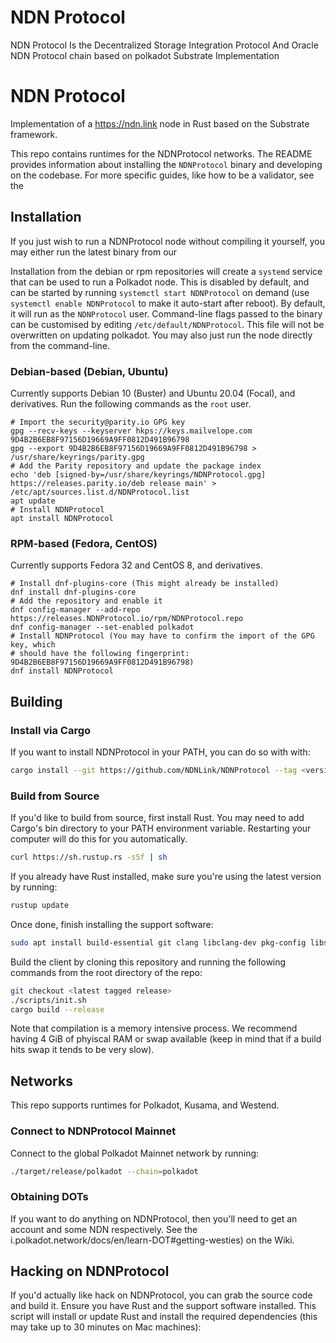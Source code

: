 # NDN Protocol
NDN Protocol Is the Decentralized Storage Integration Protocol And Oracle
NDN Protocol  chain based on polkadot Substrate  Implementation

# NDN Protocol

Implementation of a https://ndn.link node in Rust based on the Substrate framework.


[substrate-repo]: https://github.com/paritytech/substrate

This repo contains runtimes for the NDNProtocol networks. The README provides
information about installing the `NDNProtocol` binary and developing on the codebase. For more
specific guides, like how to be a validator, see the


## Installation

If you just wish to run a NDNProtocol node without compiling it yourself, you may
either run the latest binary from our

Installation from the debian or rpm repositories will create a `systemd`
service that can be used to run a Polkadot node. This is disabled by default,
and can be started by running `systemctl start NDNProtocol` on demand (use
`systemctl enable NDNProtocol` to make it auto-start after reboot). By default, it
will run as the `NDNProtocol` user.  Command-line flags passed to the binary can
be customised by editing `/etc/default/NDNProtocol`. This file will not be
overwritten on updating polkadot. You may also just run the node directly from
the command-line.

### Debian-based (Debian, Ubuntu)

Currently supports Debian 10 (Buster) and Ubuntu 20.04 (Focal), and
derivatives. Run the following commands as the `root` user.

```
# Import the security@parity.io GPG key
gpg --recv-keys --keyserver hkps://keys.mailvelope.com 9D4B2B6EB8F97156D19669A9FF0812D491B96798
gpg --export 9D4B2B6EB8F97156D19669A9FF0812D491B96798 > /usr/share/keyrings/parity.gpg
# Add the Parity repository and update the package index
echo 'deb [signed-by=/usr/share/keyrings/NDNProtocol.gpg] https://releases.parity.io/deb release main' > /etc/apt/sources.list.d/NDNProtocol.list
apt update
# Install NDNProtocol
apt install NDNProtocol

```

### RPM-based (Fedora, CentOS)

Currently supports Fedora 32 and CentOS 8, and derivatives.

```
# Install dnf-plugins-core (This might already be installed)
dnf install dnf-plugins-core
# Add the repository and enable it
dnf config-manager --add-repo https://releases.NDNProtocol.io/rpm/NDNProtocol.repo
dnf config-manager --set-enabled polkadot
# Install NDNProtocol (You may have to confirm the import of the GPG key, which
# should have the following fingerprint: 9D4B2B6EB8F97156D19669A9FF0812D491B96798)
dnf install NDNProtocol
```

## Building

### Install via Cargo

If you want to install NDNProtocol in your PATH, you can do so with with:

```bash
cargo install --git https://github.com/NDNLink/NDNProtocol --tag <version> NDNProtocol --locked
```

### Build from Source

If you'd like to build from source, first install Rust. You may need to add Cargo's bin directory
to your PATH environment variable. Restarting your computer will do this for you automatically.

```bash
curl https://sh.rustup.rs -sSf | sh
```

If you already have Rust installed, make sure you're using the latest version by running:

```bash
rustup update
```

Once done, finish installing the support software:

```bash
sudo apt install build-essential git clang libclang-dev pkg-config libssl-dev
```

Build the client by cloning this repository and running the following commands from the root
directory of the repo:

```bash
git checkout <latest tagged release>
./scripts/init.sh
cargo build --release
```

Note that compilation is a memory intensive process. We recommend having 4 GiB of phyiscal RAM or swap available (keep in mind that if a build hits swap it tends to be very slow).

## Networks

This repo supports runtimes for Polkadot, Kusama, and Westend.

### Connect to NDNProtocol Mainnet

Connect to the global Polkadot Mainnet network by running:

```bash
./target/release/polkadot --chain=polkadot
```





### Obtaining DOTs

If you want to do anything on NDNProtocol, then you'll need to get an account and
some NDN respectively. See the
i.polkadot.network/docs/en/learn-DOT#getting-westies) on the Wiki.

## Hacking on NDNProtocol

If you'd actually like hack on NDNProtocol, you can grab the source code and build it. Ensure you have
Rust and the support software installed. This script will install or update Rust and install the
required dependencies (this may take up to 30 minutes on Mac machines):
